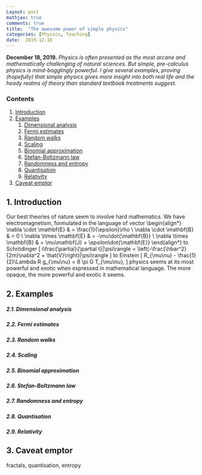 ```yaml
---
Layout: post
mathjax: true
comments: true
title:  "The awesome power of simple physics"
categories: [Physics, Teaching]
date:  2019-12-18
---
```


**December 18, 2019.** *Physics is often presented as the most arcane
  and mathematically challenging of natural sciences. But simple,
  pre-calculus physics is mind-bogglingly powerful. I give several
  examples, proving (hopefully) that simple physics gives more insight
  into both real life and the heady realms of theory than standard textbook
  treatments suggest.*

### Contents

1. <a href="#sec-1">Introduction</a>
2. <a href="#sec-2">Examples</a>
   1. <a href="#sec-2-1">Dimensional analysis</a>
   2. <a href="#sec-2-2">Fermi estimates</a>
   3. <a href="#sec-2-3">Random walks</a>
   4. <a href="#sec-2-4">Scaling</a>
   5. <a href="#sec-2-5">Binomial approximation</a>
   6. <a href="#sec-2-6">Stefan-Boltzmann law</a>
   7. <a href="#sec-2-7">Randomness and entropy</a>
   8. <a href="#sec-2-8">Quantisation</a>
   9. <a href="#sec-2-9">Relativity</a>
3. <a href="#sec-3">Caveat emptor</a>

## 1. Introduction <a id="sec-1" name="sec-1"></a>

Our best theories of nature seem to involve hard mathematics.
We have electromagnetism, formulated in the language of vector
\begin{align*}
\nabla \cdot \mathbf{E} & = \frac{1}{\epsilon}\rho \\
\nabla \cdot \mathbf{B} & = 0 \\
\nabla \times \mathbf{E} & = -\mu\dot{\mathbf{B}} \\
\nabla \times \mathbf{B} & = \mu\mathbf{J} + \epsilon\dot{\mathbf{E}}
\end{align*}
to Schrödinger
\[
i\frac{\partial}{\partial t}|\psi\rangle = \left(-\frac{\hbar^2}{2m}\nabla^2 + \hat{V}\right)|\psi\rangle
\]
to Einstein
\[
R_{\mu\nu} - \frac{1}{2}\Lambda R g_{\mu\nu} = 8 \pi G T_{\mu\nu},
\]
physics seems at its most powerful and exotic when expressed in
mathematical language.
The more opaque, the more powerful and exotic it seems.

## 2. Examples <a id="sec-2" name="sec-2"></a>

##### 2.1. Dimensional analysis <a id="sec-2-1" name="sec-2-1"></a>

##### 2.2. Fermi estimates <a id="sec-2-2" name="sec-2-2"></a>

##### 2.3. Random walks <a id="sec-2-3" name="sec-2-3"></a>

##### 2.4. Scaling <a id="sec-2-4" name="sec-2-4"></a>

##### 2.5. Binomial approximation <a id="sec-2-5" name="sec-2-5"></a>

##### 2.6. Stefan-Boltzmann law <a id="sec-2-6" name="sec-2-6"></a>

##### 2.7. Randomness and entropy <a id="sec-2-7" name="sec-2-7"></a>

##### 2.8. Quantisation <a id="sec-2-8" name="sec-2-8"></a>

##### 2.9. Relativity <a id="sec-2-9" name="sec-2-9"></a>

## 3. Caveat emptor <a id="sec-3" name="sec-3"></a>

fractals, quantisation, entropy
